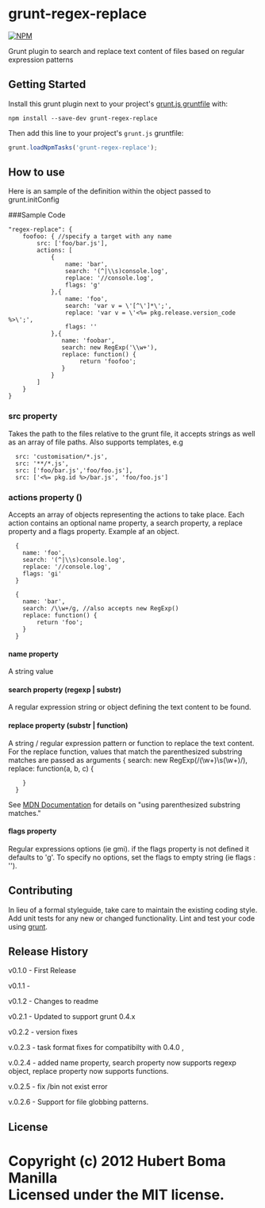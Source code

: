 # grunt-regex-replace

[![NPM](https://nodei.co/npm/grunt-regex-replace.png?downloads=true)](https://npmjs.org/package/grunt-regex-replace)

Grunt plugin to search and replace text content of files based on regular expression patterns

## Getting Started
Install this grunt plugin next to your project's [grunt.js gruntfile][getting_started] with: 

```
npm install --save-dev grunt-regex-replace
```

Then add this line to your project's `grunt.js` gruntfile:

```javascript
grunt.loadNpmTasks('grunt-regex-replace');
```

[grunt]: http://gruntjs.com/
[getting_started]: https://github.com/gruntjs/grunt/blob/master/docs/getting_started.md

## How to use
Here is an sample of the definition within the object passed to grunt.initConfig 

###Sample Code

    "regex-replace": {
        foofoo: { //specify a target with any name
            src: ['foo/bar.js'],
            actions: [
                {
                    name: 'bar',
                    search: '(^|\\s)console.log',
                    replace: '//console.log',
                    flags: 'g'
                },{
                    name: 'foo',
                    search: 'var v = \'[^\']*\';',
                    replace: 'var v = \'<%= pkg.release.version_code %>\';',
                    flags: ''
                },{
                   name: 'foobar',
                   search: new RegExp('\\w+'),
                   replace: function() {
                   	    return 'foofoo';
                   }
                }
            ]
        }
    }

### src property
Takes the path to the files relative to the grunt file, it accepts strings as well as an array of file paths.
Also supports templates, e.g
      
      src: 'customisation/*.js',
      src: '**/*.js',
      src: ['foo/bar.js','foo/foo.js'],
      src: ['<%= pkg.id %>/bar.js', 'foo/foo.js']
      
### actions property ()
Accepts an array of objects representing the actions to take place. Each action contains an optional name property, a search property, a replace property and 
a flags property. Example af an object.
      
      {
      	name: 'foo',
        search: '(^|\\s)console.log',
        replace: '//console.log',
        flags: 'gi'
      }
      
      {
        name: 'bar',
        search: /\\w+/g, //also accepts new RegExp()
        replace: function() {
            return 'foo';
        }
      }
#### name property
A string value 

#### search property (regexp | substr)
A regular expression string or object defining the text content to be found.

#### replace property (substr | function)
A string / regular expression pattern or function to replace the text content.
For the replace function, values that match the parenthesized substring matches are passed as arguments
      {
        search: new RegExp(/(\w+)\s(\w+)/),
        replace: function(a, b, c) {
      
        }
      }
See [MDN Documentation](https://developer.mozilla.org/en/docs/Web/JavaScript/Guide/Regular_Expressions#Using_parenthesized_substring_matches) for details on "using parenthesized substring matches."

#### flags property
Regular expressions options (ie gmi). if the flags property is not defined it defaults to 'g'. To specify no options, set the
flags to empty string (ie flags : '').

## Contributing
In lieu of a formal styleguide, take care to maintain the existing coding style. Add unit tests for any new or changed functionality. Lint and test your code using [grunt][grunt].

## Release History

v0.1.0 - First Release

v0.1.1 - 

v0.1.2 - Changes to readme

v0.2.1 - Updated to support grunt 0.4.x

v0.2.2 - version fixes

v.0.2.3 - task format fixes for compatibilty with 0.4.0 ,

v.0.2.4 - added name property, search property now supports regexp object, replace property now supports functions. 

v.0.2.5 - fix /bin not exist error

v.0.2.6 - Support for file globbing patterns.

## License
Copyright (c) 2012 Hubert Boma Manilla  
Licensed under the MIT license.
=======
